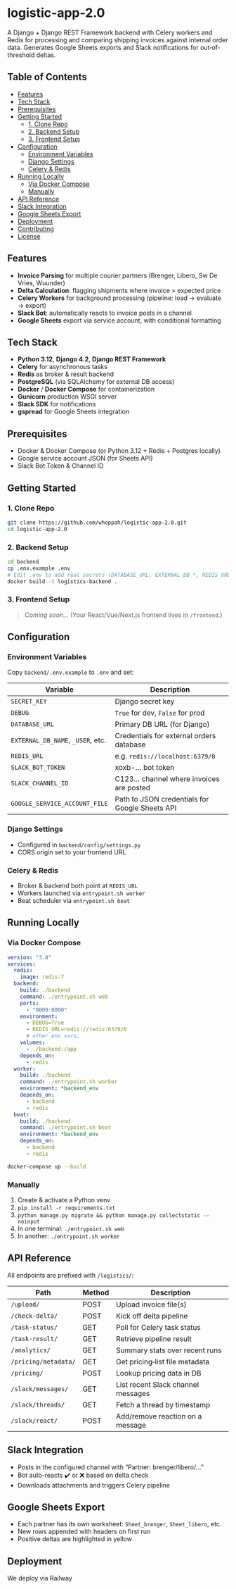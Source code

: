 # logistic-app-2.0

A Django + Django REST Framework backend with Celery workers and Redis for processing and comparing shipping invoices against internal order data. Generates Google Sheets exports and Slack notifications for out‐of‐threshold deltas.

## Table of Contents

- [Features](#features)  
- [Tech Stack](#tech-stack)  
- [Prerequisites](#prerequisites)  
- [Getting Started](#getting-started)  
  - [1. Clone Repo](#1-clone-repo)  
  - [2. Backend Setup](#2-backend-setup)  
  - [3. Frontend Setup](#3-frontend-setup)  
- [Configuration](#configuration)  
  - [Environment Variables](#environment-variables)  
  - [Django Settings](#django-settings)  
  - [Celery & Redis](#celery--redis)  
- [Running Locally](#running-locally)  
  - [Via Docker Compose](#via-docker-compose)  
  - [Manually](#manually)  
- [API Reference](#api-reference)  
- [Slack Integration](#slack-integration)  
- [Google Sheets Export](#google-sheets-export)  
- [Deployment](#deployment)  
- [Contributing](#contributing)  
- [License](#license)

## Features

- **Invoice Parsing** for multiple courier partners (Brenger, Libero, Sw De Vries, Wuunder)  
- **Delta Calculation**: flagging shipments where invoice > expected price  
- **Celery Workers** for background processing (pipeline: load → evaluate → export)  
- **Slack Bot**: automatically reacts to invoice posts in a channel  
- **Google Sheets** export via service account, with conditional formatting  

## Tech Stack

- **Python 3.12**, **Django 4.2**, **Django REST Framework**  
- **Celery** for asynchronous tasks  
- **Redis** as broker & result backend  
- **PostgreSQL** (via SQLAlchemy for external DB access)  
- **Docker** / **Docker Compose** for containerization  
- **Gunicorn** production WSGI server  
- **Slack SDK** for notifications  
- **gspread** for Google Sheets integration  

## Prerequisites

- Docker & Docker Compose (or Python 3.12 + Redis + Postgres locally)  
- Google service account JSON (for Sheets API)  
- Slack Bot Token & Channel ID  

## Getting Started

### 1. Clone Repo

```bash
git clone https://github.com/whoppah/logistic-app-2.0.git
cd logistic-app-2.0
````

### 2. Backend Setup

```bash
cd backend
cp .env.example .env
# Edit .env to add real secrets (DATABASE_URL, EXTERNAL_DB_*, REDIS_URL, SECRET_KEY, SLACK_*, GOOGLE_SERVICE_ACCOUNT_FILE, etc.)
docker build -t logistics-backend .
```

### 3. Frontend Setup

> *Coming soon…* (Your React/Vue/Next.js frontend lives in `/frontend`.)

## Configuration

### Environment Variables

Copy `backend/.env.example` to `.env` and set:

| Variable                          | Description                                    |
| --------------------------------- | ---------------------------------------------- |
| `SECRET_KEY`                      | Django secret key                              |
| `DEBUG`                           | `True` for dev, `False` for prod               |
| `DATABASE_URL`                    | Primary DB URL (for Django)                    |
| `EXTERNAL_DB_NAME`, `_USER`, etc. | Credentials for external orders database       |
| `REDIS_URL`                       | e.g. `redis://localhost:6379/0`                |
| `SLACK_BOT_TOKEN`                 | xoxb-… bot token                               |
| `SLACK_CHANNEL_ID`                | C123… channel where invoices are posted        |
| `GOOGLE_SERVICE_ACCOUNT_FILE`     | Path to JSON credentials for Google Sheets API |

### Django Settings

* Configured in `backend/config/settings.py`
* CORS origin set to your frontend URL

### Celery & Redis

* Broker & backend both point at `REDIS_URL`
* Workers launched via `entrypoint.sh worker`
* Beat scheduler via `entrypoint.sh beat`

## Running Locally

### Via Docker Compose

```yaml
version: "3.8"
services:
  redis:
    image: redis:7
  backend:
    build: ./backend
    command: ./entrypoint.sh web
    ports:
      - "8000:8000"
    environment:
      - DEBUG=True
      - REDIS_URL=redis://redis:6379/0
      # other env vars…
    volumes:
      - ./backend:/app
    depends_on:
      - redis
  worker:
    build: ./backend
    command: ./entrypoint.sh worker
    environment: *backend_env
    depends_on:
      - backend
      - redis
  beat:
    build: ./backend
    command: ./entrypoint.sh beat
    environment: *backend_env
    depends_on:
      - backend
      - redis
```

```bash
docker-compose up --build
```

### Manually

1. Create & activate a Python venv
2. `pip install -r requirements.txt`
3. `python manage.py migrate && python manage.py collectstatic --noinput`
4. In one terminal: `./entrypoint.sh web`
5. In another: `./entrypoint.sh worker`

## API Reference

All endpoints are prefixed with `/logistics/`:

| Path                 | Method | Description                        |
| -------------------- | ------ | ---------------------------------- |
| `/upload/`           | POST   | Upload invoice file(s)             |
| `/check-delta/`      | POST   | Kick off delta pipeline            |
| `/task-status/`      | GET    | Poll for Celery task status        |
| `/task-result/`      | GET    | Retrieve pipeline result           |
| `/analytics/`        | GET    | Summary stats over recent runs     |
| `/pricing/metadata/` | GET    | Get pricing‐list file metadata     |
| `/pricing/`          | POST   | Lookup pricing data in DB          |
| `/slack/messages/`   | GET    | List recent Slack channel messages |
| `/slack/threads/`    | GET    | Fetch a thread by timestamp        |
| `/slack/react/`      | POST   | Add/remove reaction on a message   |

## Slack Integration

* Posts in the configured channel with “Partner: brenger/libero/…”
* Bot auto-reacts ✔️ or ❌ based on delta check
* Downloads attachments and triggers Celery pipeline

## Google Sheets Export

* Each partner has its own worksheet: `Sheet_brenger`, `Sheet_libero`, etc.
* New rows appended with headers on first run
* Positive deltas are highlighted in yellow

## Deployment

We deploy via Railway 

